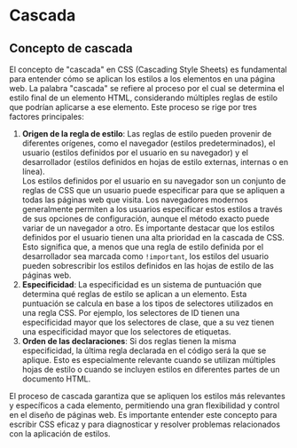 # Cascada

## Concepto de cascada

El concepto de "cascada" en CSS (Cascading Style Sheets) es fundamental para entender cómo se aplican los estilos a los elementos en una página web. La palabra "cascada" se refiere al proceso por el cual se determina el estilo final de un elemento HTML, considerando múltiples reglas de estilo que podrían aplicarse a ese elemento. Este proceso se rige por tres factores principales:

1. **Origen de la regla de estilo**: Las reglas de estilo pueden provenir de diferentes orígenes, como el navegador (estilos predeterminados), el usuario (estilos definidos por el usuario en su navegador) y el desarrollador (estilos definidos en hojas de estilo externas, internas o en línea).\
   Los estilos definidos por el usuario en su navegador son un conjunto de reglas de CSS que un usuario puede especificar para que se apliquen a todas las páginas web que visita. Los navegadores modernos generalmente permiten a los usuarios especificar estos estilos a través de sus opciones de configuración, aunque el método exacto puede variar de un navegador a otro.  Es importante destacar que los estilos definidos por el usuario tienen una alta prioridad en la cascada de CSS. Esto significa que, a menos que una regla de estilo definida por el desarrollador sea marcada como `!important`, los estilos del usuario pueden sobrescribir los estilos definidos en las hojas de estilo de las páginas web.
2. **Especificidad**: La especificidad es un sistema de puntuación que determina qué reglas de estilo se aplican a un elemento. Esta puntuación se calcula en base a los tipos de selectores utilizados en una regla CSS. Por ejemplo, los selectores de ID tienen una especificidad mayor que los selectores de clase, que a su vez tienen una especificidad mayor que los selectores de etiquetas.
3. **Orden de las declaraciones**: Si dos reglas tienen la misma especificidad, la última regla declarada en el código será la que se aplique. Esto es especialmente relevante cuando se utilizan múltiples hojas de estilo o cuando se incluyen estilos en diferentes partes de un documento HTML.

El proceso de cascada garantiza que se apliquen los estilos más relevantes y específicos a cada elemento, permitiendo una gran flexibilidad y control en el diseño de páginas web. Es importante entender este concepto para escribir CSS eficaz y para diagnosticar y resolver problemas relacionados con la aplicación de estilos.

